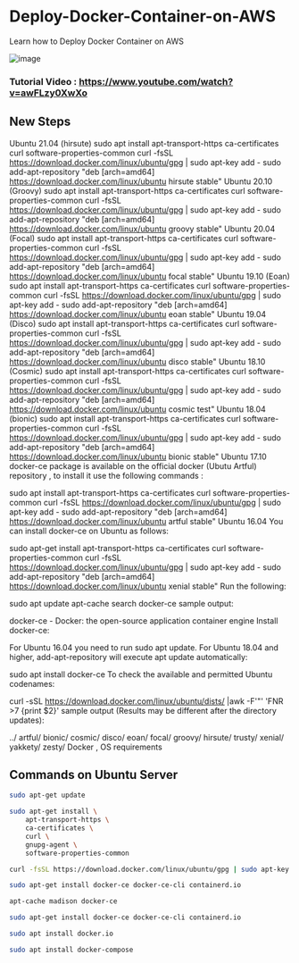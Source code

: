 # Deploy-Docker-Container-on-AWS
Learn how to Deploy Docker Container on AWS 

![image](https://user-images.githubusercontent.com/39345855/77860782-0c865f80-71df-11ea-822a-b544e4afaa47.png)




### Tutorial Video :  https://www.youtube.com/watch?v=awFLzy0XwXo


## New Steps
Ubuntu 21.04 (hirsute)
sudo apt install apt-transport-https ca-certificates curl software-properties-common
curl -fsSL https://download.docker.com/linux/ubuntu/gpg | sudo apt-key add -
sudo add-apt-repository "deb [arch=amd64] https://download.docker.com/linux/ubuntu hirsute stable"
Ubuntu 20.10 (Groovy)
sudo apt install apt-transport-https ca-certificates curl software-properties-common
curl -fsSL https://download.docker.com/linux/ubuntu/gpg | sudo apt-key add -
sudo add-apt-repository "deb [arch=amd64] https://download.docker.com/linux/ubuntu groovy stable"
Ubuntu 20.04 (Focal)
sudo apt install apt-transport-https ca-certificates curl software-properties-common
curl -fsSL https://download.docker.com/linux/ubuntu/gpg | sudo apt-key add -
sudo add-apt-repository "deb [arch=amd64] https://download.docker.com/linux/ubuntu focal stable"
Ubuntu 19.10 (Eoan)
sudo apt install apt-transport-https ca-certificates curl software-properties-common
curl -fsSL https://download.docker.com/linux/ubuntu/gpg | sudo apt-key add -
sudo add-apt-repository "deb [arch=amd64] https://download.docker.com/linux/ubuntu eoan stable"
Ubuntu 19.04 (Disco)
sudo apt install apt-transport-https ca-certificates curl software-properties-common
curl -fsSL https://download.docker.com/linux/ubuntu/gpg | sudo apt-key add -
sudo add-apt-repository "deb [arch=amd64] https://download.docker.com/linux/ubuntu disco stable"
Ubuntu 18.10 (Cosmic)
sudo apt install apt-transport-https ca-certificates curl software-properties-common
curl -fsSL https://download.docker.com/linux/ubuntu/gpg | sudo apt-key add -
sudo add-apt-repository "deb [arch=amd64] https://download.docker.com/linux/ubuntu cosmic test"
Ubuntu 18.04 (bionic)
sudo apt install apt-transport-https ca-certificates curl software-properties-common
curl -fsSL https://download.docker.com/linux/ubuntu/gpg | sudo apt-key add -
sudo add-apt-repository "deb [arch=amd64] https://download.docker.com/linux/ubuntu bionic stable"
Ubuntu 17.10
docker-ce package is available on the official docker (Ubutu Artful) repository , to install it use the following commands :

sudo apt install apt-transport-https ca-certificates curl software-properties-common
curl -fsSL https://download.docker.com/linux/ubuntu/gpg | sudo apt-key add -
sudo add-apt-repository "deb [arch=amd64] https://download.docker.com/linux/ubuntu artful stable"
Ubuntu 16.04
You can install docker-ce on Ubuntu as follows:

sudo apt-get install apt-transport-https ca-certificates curl software-properties-common
curl -fsSL https://download.docker.com/linux/ubuntu/gpg | sudo apt-key add -
sudo add-apt-repository "deb [arch=amd64] https://download.docker.com/linux/ubuntu xenial stable"
Run the following:

sudo apt update
apt-cache search docker-ce
sample output:

docker-ce - Docker: the open-source application container engine
Install docker-ce:

For Ubuntu 16.04 you need to run sudo apt update. For Ubuntu 18.04 and higher, add-apt-repository will execute apt update automatically:

sudo apt install docker-ce
To check the available and permitted Ubuntu codenames:

curl -sSL  https://download.docker.com/linux/ubuntu/dists/ |awk -F'"' 'FNR >7 {print $2}'
sample output (Results may be different after the directory updates):

../
artful/
bionic/
cosmic/
disco/
eoan/
focal/
groovy/
hirsute/
trusty/
xenial/
yakkety/
zesty/
Docker , OS requirements

## Commands on Ubuntu Server  

```bash
sudo apt-get update
```

```bash
sudo apt-get install \
    apt-transport-https \
    ca-certificates \
    curl \
    gnupg-agent \
    software-properties-common
```

```bash
curl -fsSL https://download.docker.com/linux/ubuntu/gpg | sudo apt-key add -
```

```bash
sudo apt-get install docker-ce docker-ce-cli containerd.io
```



```bash
apt-cache madison docker-ce
```


```bash
sudo apt-get install docker-ce docker-ce-cli containerd.io
```


```bash
sudo apt install docker.io
```


```bash
sudo apt install docker-compose
```

##
